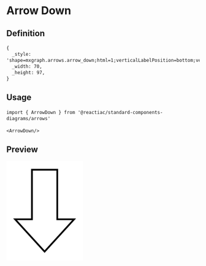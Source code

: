 # Arrow Down

## Definition

```
{
  _style: 'shape=mxgraph.arrows.arrow_down;html=1;verticalLabelPosition=bottom;verticalAlign=top;strokeWidth=2;strokeColor=#000000;',
  _width: 70,
  _height: 97,
}
```

## Usage

```
import { ArrowDown } from '@reactiac/standard-components-diagrams/arrows'

<ArrowDown/>
```

## Preview

<img src="./arrow-down.png" width="200"/>
